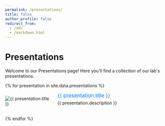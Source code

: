 ```yaml
---
permalink: /presentations/
title: false
author_profile: false
redirect_from: 
  - /md/
  - /markdown.html
---
```


<style>
    .presentation {
        display: flex;
        align-items: center;
        margin-bottom: 20px;
    }

    .presentation img {
        max-width: 150px; /* Adjust the size as needed */
        height: auto;
        margin-right: 20px;
    }

    .presentation-info {
        max-width: 800px; /* Adjust the max width as needed */
    }

    .presentation-info a {
        font-size: 1.2em;
        color: #007BFF;
        text-decoration: none;
    }

    .presentation-info p {
        margin-top: 5px;
    }
</style>

# Presentations

Welcome to our Presentations page! Here you'll find a collection of our lab's presentations.

{% for presentation in site.data.presentations %}
<div class="presentation">
    <img src="{{ '/images/' | append: presentation.image | relative_url }}" alt="{{ presentation.title }}">
    <div class="presentation-info">
        <a href="{{ presentation.link }}" target="_blank">{{ presentation.title }}</a>
        <p>{{ presentation.description }}</p>
    </div>
</div>
{% endfor %}
